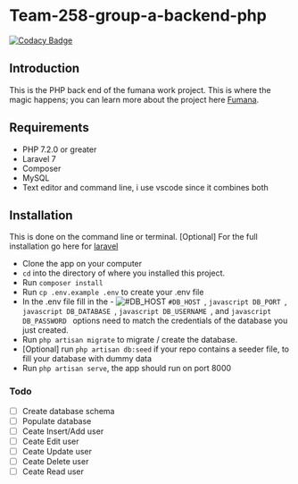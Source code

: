 # Team-258-group-a-backend-php
[![Codacy Badge](https://api.codacy.com/project/badge/Grade/c958f7ef8c71434f9b3a65779203edcd)](https://app.codacy.com/gh/BuildForSDGCohort2/Team-258-group-a-backend-php?utm_source=github.com&utm_medium=referral&utm_content=BuildForSDGCohort2/Team-258-group-a-backend-php&utm_campaign=Badge_Grade_Dashboard)

## Introduction

This is the PHP back end of the fumana work project. This is where the magic happens; you can learn more 
about the project here [Fumana](https://github.com/BuildForSDGCohort2/Team-258-group-a-frontend).

## Requirements

-	PHP 7.2.0 or greater
-	Laravel 7
-	Composer
-   MySQL 
-	Text editor and command line, i use vscode since it combines both

## Installation

This is done on the command line or terminal. 
[Optional] For the full installation go here for [laravel](https://laravel.com/docs/7.x/installation)

*   Clone the app on your computer 
*  `cd` into the directory of where you installed this project.
*	Run  `composer install`
*	Run  `cp .env.example .env` to create your .env file
*	In the .env file fill in the - ![#DB_HOST](https://imgrp2.xiaolee.net/i/aHR0cHM6Ly9wbGFjZWhvbGQuaXQvMTUvZjAzYzE1LzAwMDAwMD90ZXh0PSs=.jpg) `#DB_HOST `, `javascript DB_PORT `, `javascript DB_DATABASE `, `javascript DB_USERNAME `, and `javascript DB_PASSWORD ` options need to match the credentials of the database you just created.
*	Run `php artisan migrate`    to migrate / create the database.
*   [Optional] run     `php artisan db:seed`  if your repo contains a seeder file, to fill your database with dummy data
*   Run `php artisan serve`, the app should run on port 8000

### Todo

- [ ] Create database schema
- [ ] Populate database
- [ ] Ceate Insert/Add user
- [ ] Ceate Edit user
- [ ] Ceate Update user
- [ ] Ceate Delete user
- [ ] Ceate Read user